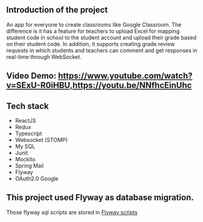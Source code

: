 ## Introduction of the project
 An app for everyone to create classrooms like Google Classroom. The difference is it has a feature for teachers to upload Excel for mapping student code in school to the student account and upload their grade based on their student code. 
 In addition, it supports creating grade review requests in which students and teachers can comment and get responses in real-time through WebSocket. 
 
 ## Video Demo: https://www.youtube.com/watch?v=SExU-R0iHBU,https://youtu.be/NNfhcEinUhc

 ## Tech stack
* ReactJS
* Redux
* Typescript
* Websocket (STOMP)
* My SQL
* Junit
* Mockito
* Spring Mail
* Flyway
* OAuth2.0 Google


## This project used Flyway as database migration. 
Those flyway sql scripts are stored in [Flyway scripts](src/main/resources/db/migration)
